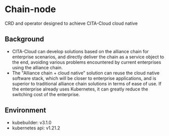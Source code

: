# Chain-node
CRD and operator designed to achieve CITA-Cloud cloud native

## Background
- CITA-Cloud can develop solutions based on the alliance chain for enterprise scenarios, and directly deliver the chain as a service object to the end, avoiding various problems encountered by current enterprises using the alliance chain.
- The "Alliance chain + cloud native" solution can reuse the cloud native software stack, which will be closer to enterprise applications, and is superior to traditional alliance chain solutions in terms of ease of use. If the enterprise already uses Kubernetes, it can greatly reduce the switching cost of the enterprise.

## Environment
- kubebuilder: v3.1.0
- kubernetes api: v1.21.2
